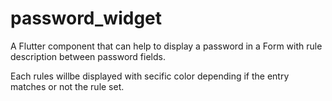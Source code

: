 # password_widget


A Flutter component that can help to display a password in a Form with rule description between password fields.

Each rules willbe displayed with secific color depending if the entry matches or not the rule set.
